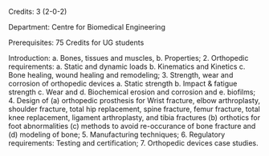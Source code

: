Credits: 3 (2-0-2)

Department: Centre for Biomedical Engineering

Prerequisites: 75 Credits for UG students

Introduction: a. Bones, tissues and muscles, b. Properties; 2. Orthopedic requirements: a. Static and dynamic loads b. Kinematics and Kinetics c. Bone healing, wound healing and remodeling; 3. Strength, wear and corrosion of orthopedic devices a. Static strength b. Impact & fatigue strength c. Wear and d. Biochemical erosion and corrosion and e. biofilms; 4. Design of (a) orthopedic prosthesis for Wrist fracture, elbow arthroplasty, shoulder fracture, total hip replacement, spine fracture, femur fracture, total knee replacement, ligament arthroplasty, and tibia fractures (b) orthotics for foot abnormalities (c) methods to avoid re-occurance of bone fracture and (d) modeling of bone; 5. Manufacturing techniques; 6. Regulatory requirements: Testing and certification; 7. Orthopedic devices case studies.